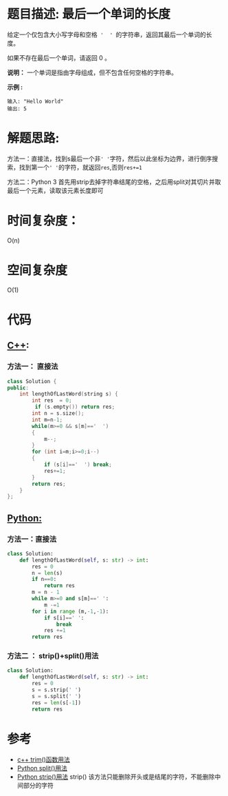 # 题目描述:  最后一个单词的长度

给定一个仅包含大小写字母和空格`` '  ' ``的字符串，返回其最后一个单词的长度。

如果不存在最后一个单词，请返回 0 。

**说明：** 一个单词是指由字母组成，但不包含任何空格的字符串。

**示例 :**
```
输入: "Hello World"
输出: 5
```

  
# 解题思路:
方法一：直接法，找到s最后一个非``' '``字符，然后以此坐标为边界，进行倒序搜索，找到第一个``' '``的字符，就返回``res``,否则``res+=1``

方法二：Python 3 首先用strip去掉字符串结尾的空格，之后用split对其切片并取最后一个元素，读取该元素长度即可
 
# 时间复杂度：
  O(n) 
# 空间复杂度
  O(1)
  
# 代码

## [C++](./Length-Of-Last-Word.cpp):

###  方法一： 直接法
```c++
class Solution {
public:
    int lengthOfLastWord(string s) {
        int res  = 0;
         if (s.empty()) return res;
        int n = s.size();
        int m=n-1;
        while(m>=0 && s[m]=='  ')
        {
            m--;
        }
        for (int i=m;i>=0;i--)
        {
            if (s[i]=='  ') break;
            res+=1;
        }
        return res;
    }
};
```


## [Python:](https://github.com/bryceustc/LeetCode_Note/blob/master/python/Length-Of-Last-Word/Length-Of-Last-Word.py)
###  方法一：直接法
```python
class Solution:
    def lengthOfLastWord(self, s: str) -> int:
        res = 0
        n = len(s)
        if n==0:
            return res
        m = n - 1
        while m>=0 and s[m]==' ':
            m -=1
        for i in range (m,-1,-1):
            if s[i]==' ':
                break
            res +=1
        return res
```
### 方法二 ： strip()+split()用法
```python
class Solution:
    def lengthOfLastWord(self, s: str) -> int:
        res = 0
        s = s.strip(' ')
        s = s.split(' ')
        res = len(s[-1])
        return res
```

# 参考

  -  [c++ trim()函数用法](https://www.cnblogs.com/carekee/articles/2094731.html)
  - [Python split()用法](https://www.runoob.com/python3/python3-string-split.html)
  - [Python strip()用法](https://www.runoob.com/python3/python3-string-strip.html)
   strip() 该方法只能删除开头或是结尾的字符，不能删除中间部分的字符
